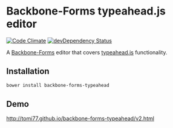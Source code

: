 # Backbone-Forms typeahead.js editor

[![Code Climate](https://codeclimate.com/github/tomi77/backbone-forms-typeahead/badges/gpa.svg)](https://codeclimate.com/github/tomi77/backbone-forms-typeahead)
[![devDependency Status](https://david-dm.org/tomi77/backbone-forms-typeahead/dev-status.svg)](https://david-dm.org/tomi77/backbone-forms-typeahead#type=dev)

A [Backbone-Forms](https://github.com/powmedia/backbone-forms) editor that covers [typeahead.js](https://twitter.github.io/typeahead.js/) functionality.

## Installation

~~~bash
bower install backbone-forms-typeahead
~~~

## Demo

http://tomi77.github.io/backbone-forms-typeahead/v2.html
